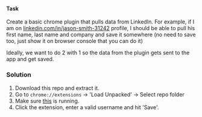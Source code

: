 #### Task
Create a basic chrome plugin that pulls data from LinkedIn. For example, if I am on [linkedin.com/in/jason-smith-31242](http://linkedin.com/in/jason-smith-31242) profile, I should be able to pull his first name, last name and company and save it somewhere (no need to save too, just show it on browser console that you can do it)

Ideally, we want to do 2 with 1 so the data from the plugin gets sent to the app and get saved.

### Solution
1. Download this repo and extract it.
2. Go to `chrome://extensions` -> 'Load Unpacked' -> Select repo folder
3. Make sure [this](https://github.com/exemplar-codes/ror-api-task-aeroleads/) is running.
4. Click the extension, enter a valid username and hit 'Save'.

